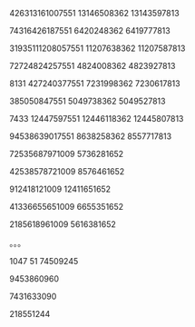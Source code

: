 

426313161007551
13146508362
13143597813

74316426187551
6420248362
6419777813

31935111208057551
11207638362
11207587813

72724824257551
4824008362
4823927813

8131 427240377551
7231998362
7230617813

385050847551
5049738362
5049527813

 7433
12447597551
12446118362
12445807813

94538639017551
8638258362
8557717813

72535687971009
5736281652

42538578721009
8576461652

912418121009
12411651652

41336655651009
6655351652

2185618961009
5616381652



。。。


1047
51 74509245

9453860960

7431633090

218551244






